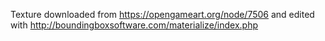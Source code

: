 Texture downloaded from https://opengameart.org/node/7506 and edited with http://boundingboxsoftware.com/materialize/index.php